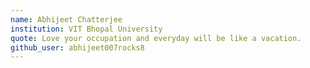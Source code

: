 ```yaml
---
name: Abhijeet Chatterjee
institution: VIT Bhopal University
quote: Love your occupation and everyday will be like a vacation.
github_user: abhijeet007rocks8
---
```


